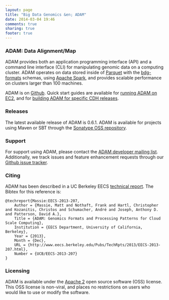 ```yaml
---
layout: page
title: "Big Data Genomics &en; ADAM"
date: 2014-03-04 19:46
comments: true
sharing: true
footer: true
---
```


### ADAM: Data Alignment/Map

ADAM provides both an application programming interface (API) and a command line interface (CLI)
for manipulating genomic data on a computing cluster. ADAM operates on data stored inside of
[Parquet](http://www.parquet.io) with the [bdg-formats](/projects/bdg-formats/) schemas,
using [Apache Spark](http://spark.apache.org/), and provides scalable performance on clusters
larger than 100 machines.

ADAM is on [Github](https://github.com/bigdatagenomics/adam). Quick start guides are available
for [running ADAM on EC2](https://github.com/bigdatagenomics/adam/wiki/Running-ADAM-on-EC2), and
for [building ADAM for specific CDH releases](https://github.com/bigdatagenomics/adam/wiki/Running-ADAM-on-CDH-4-or-5).

### Releases

The latest available release of ADAM is 0.6.1. ADAM is available for projects using Maven or SBT
through the [Sonatype OSS repository](https://docs.sonatype.org/display/Repository).

### Support

For support using ADAM, please contact the [ADAM developer mailing list](/mail/). Additionally, we
track issues and feature enhancement requests through our
[Github issue tracker](https://github.com/bigdatagenomics/adam/issues).

### Citing

ADAM has been described in a UC Berkeley EECS [technical report](http://www.eecs.berkeley.edu/Pubs/TechRpts/2013/EECS-2013-207.html).
The Bibtex for this reference is:

```
@techreport{Massie:EECS-2013-207,
    Author = {Massie, Matt and Nothaft, Frank and Hartl, Christopher and Kozanitis, Christos and Schumacher, André and Joseph, Anthony D. and Patterson, David A.},
    Title = {ADAM: Genomics Formats and Processing Patterns for Cloud Scale Computing},
    Institution = {EECS Department, University of California, Berkeley},
    Year = {2013},
    Month = {Dec},
    URL = {http://www.eecs.berkeley.edu/Pubs/TechRpts/2013/EECS-2013-207.html},
    Number = {UCB/EECS-2013-207}
}
```

### Licensing

ADAM is available under the [Apache 2](http://www.apache.org/licenses/LICENSE-2.0.html)
open source software (OSS) license. This OSS license is non-viral, and places no restrictions on
users who would like to use or modify the software.